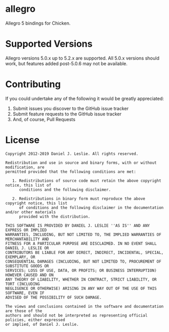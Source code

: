 allegro
=======

Allegro 5 bindings for Chicken.

Supported Versions
==================

Allegro versions 5.0.x up to 5.2.x are supported. All 5.0.x versions should work, but features added post-5.0.6 may not be available.

Contributing
============

If you could undertake any of the following it would be greatly appreciated:

1. Submit issues you discover to the GitHub issue tracker
2. Submit feature requests to the GitHub issue tracker
3. And, of course, Pull Requests

License
=======

```
Copyright 2012-2019 Daniel J. Leslie. All rights reserved.

Redistribution and use in source and binary forms, with or without modification, are
permitted provided that the following conditions are met:

   1. Redistributions of source code must retain the above copyright notice, this list of
      conditions and the following disclaimer.

   2. Redistributions in binary form must reproduce the above copyright notice, this list
      of conditions and the following disclaimer in the documentation and/or other materials
      provided with the distribution.

THIS SOFTWARE IS PROVIDED BY DANIEL J. LESLIE ''AS IS'' AND ANY EXPRESS OR IMPLIED
WARRANTIES, INCLUDING, BUT NOT LIMITED TO, THE IMPLIED WARRANTIES OF MERCHANTABILITY AND
FITNESS FOR A PARTICULAR PURPOSE ARE DISCLAIMED. IN NO EVENT SHALL DANIEL J. LESLIE OR
CONTRIBUTORS BE LIABLE FOR ANY DIRECT, INDIRECT, INCIDENTAL, SPECIAL, EXEMPLARY, OR
CONSEQUENTIAL DAMAGES (INCLUDING, BUT NOT LIMITED TO, PROCUREMENT OF SUBSTITUTE GOODS OR
SERVICES; LOSS OF USE, DATA, OR PROFITS; OR BUSINESS INTERRUPTION) HOWEVER CAUSED AND ON
ANY THEORY OF LIABILITY, WHETHER IN CONTRACT, STRICT LIABILITY, OR TORT (INCLUDING
NEGLIGENCE OR OTHERWISE) ARISING IN ANY WAY OUT OF THE USE OF THIS SOFTWARE, EVEN IF
ADVISED OF THE POSSIBILITY OF SUCH DAMAGE.

The views and conclusions contained in the software and documentation are those of the
authors and should not be interpreted as representing official policies, either expressed
or implied, of Daniel J. Leslie.
```

